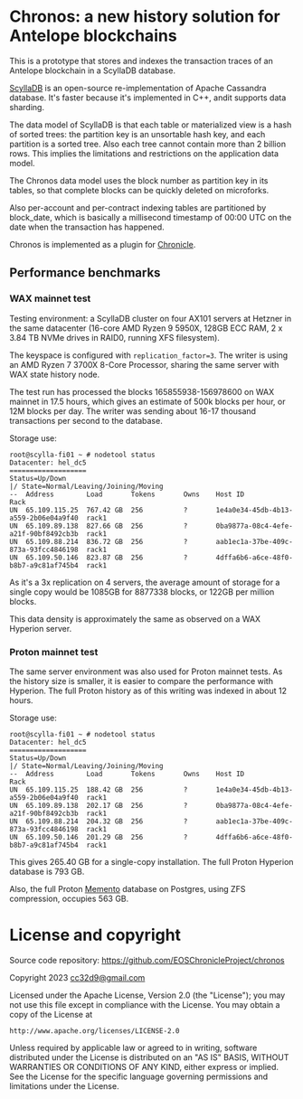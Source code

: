 Chronos: a new history solution for Antelope blockchains
========================================================

This is a prototype that stores and indexes the transaction traces of
an Antelope blockchain in a ScyllaDB database.

[ScyllaDB](https://www.scylladb.com/) is an open-source
re-implementation of Apache Cassandra database. It's faster because
it's implemented in C++, andit supports data sharding.

The data model of ScyllaDB is that each table or materialized view is
a hash of sorted trees: the partition key is an unsortable hash key,
and each partition is a sorted tree. Also each tree cannot contain
more than 2 billion rows. This implies the limitations and
restrictions on the application data model.

The Chronos data model uses the block number as partition key in its
tables, so that complete blocks can be quickly deleted on microforks.

Also per-account and per-contract indexing tables are partitioned by
block_date, which is basically a millisecond timestamp of 00:00 UTC on
the date when the transaction has happened.

Chronos is implemented as a plugin for
[Chronicle](https://github.com/EOSChronicleProject/eos-chronicle).


## Performance benchmarks

### WAX mainnet test

Testing environment: a ScyllaDB cluster on four AX101 servers at
Hetzner in the same datacenter (16-core AMD Ryzen 9 5950X, 128GB ECC
RAM, 2 x 3.84 TB NVMe drives in RAID0, running XFS filesystem).

The keyspace is configured with `replication_factor=3`. The writer is
using an AMD Ryzen 7 3700X 8-Core Processor, sharing the same server
with WAX state history node.

The test run has processed the blocks 165855938-156978600 on WAX
mainnet in 17.5 hours, which gives an estimate of 500k blocks per
hour, or 12M blocks per day. The writer was sending about 16-17
thousand transactions per second to the database.

Storage use:

```
root@scylla-fi01 ~ # nodetool status
Datacenter: hel_dc5
===================
Status=Up/Down
|/ State=Normal/Leaving/Joining/Moving
--  Address        Load       Tokens       Owns    Host ID                               Rack
UN  65.109.115.25  767.42 GB  256          ?       1e4a0e34-45db-4b13-a559-2b06e04a9f40  rack1
UN  65.109.89.138  827.66 GB  256          ?       0ba9877a-08c4-4efe-a21f-90bf8492cb3b  rack1
UN  65.109.88.214  836.72 GB  256          ?       aab1ec1a-37be-409c-873a-93fcc4846198  rack1
UN  65.109.50.146  823.87 GB  256          ?       4dffa6b6-a6ce-48f0-b8b7-a9c81af745b4  rack1
```

As it's a 3x replication on 4 servers, the average amount of storage
for a single copy would be 1085GB for 8877338 blocks, or 122GB per
million blocks.

This data density is approximately the same as observed on a WAX
Hyperion server.


### Proton mainnet test

The same server environment was also used for Proton mainnet tests. As
the history size is smaller, it is easier to compare the performance
with Hyperion. The full Proton history as of this writing was indexed
in about 12 hours.

Storage use:

```
root@scylla-fi01 ~ # nodetool status
Datacenter: hel_dc5
===================
Status=Up/Down
|/ State=Normal/Leaving/Joining/Moving
--  Address        Load       Tokens       Owns    Host ID                               Rack
UN  65.109.115.25  188.42 GB  256          ?       1e4a0e34-45db-4b13-a559-2b06e04a9f40  rack1
UN  65.109.89.138  202.17 GB  256          ?       0ba9877a-08c4-4efe-a21f-90bf8492cb3b  rack1
UN  65.109.88.214  204.32 GB  256          ?       aab1ec1a-37be-409c-873a-93fcc4846198  rack1
UN  65.109.50.146  201.29 GB  256          ?       4dffa6b6-a6ce-48f0-b8b7-a9c81af745b4  rack1
```

This gives 265.40 GB for a single-copy installation. The full Proton Hyperion database is 793 GB.

Also, the full Proton
[Memento](https://github.com/Antelope-Memento/antelope_memento)
database on Postgres, using ZFS compression, occupies 563 GB.



# License and copyright

Source code repository: https://github.com/EOSChronicleProject/chronos

Copyright 2023 cc32d9@gmail.com

Licensed under the Apache License, Version 2.0 (the "License");
you may not use this file except in compliance with the License.
You may obtain a copy of the License at

    http://www.apache.org/licenses/LICENSE-2.0

Unless required by applicable law or agreed to in writing, software
distributed under the License is distributed on an "AS IS" BASIS,
WITHOUT WARRANTIES OR CONDITIONS OF ANY KIND, either express or implied.
See the License for the specific language governing permissions and
limitations under the License.



